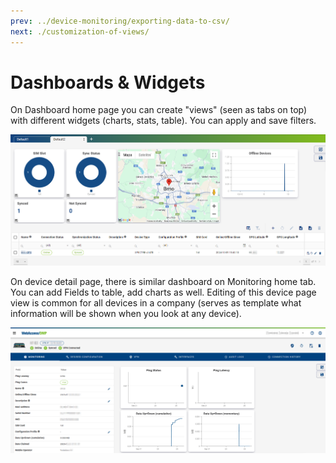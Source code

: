 ```yaml
---
prev: ../device-monitoring/exporting-data-to-csv/
next: ./customization-of-views/
---
```


# Dashboards & Widgets

On Dashboard home page you can create "views" (seen as tabs on top) with different widgets (charts, stats, table). You can apply and save filters.

![Dashboard](../images/dashboards/dash-map.png)

On device detail page, there is similar dashboard on Monitoring home tab. You can add Fields to table, add charts as well. Editing of this device page view is common for all devices in a company (serves as template what information will be shown when you look at any device).

![Dashboard](../images/dashboards/dash-dev.png)
